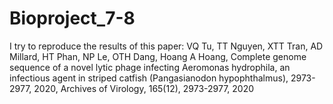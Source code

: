 # Bioproject_7-8
I try to reproduce the results of this paper:  VQ Tu, TT Nguyen, XTT Tran, AD Millard, HT Phan, NP Le, OTH Dang, Hoang A Hoang, Complete genome sequence of a novel lytic phage infecting Aeromonas hydrophila, an infectious agent in striped catfish (Pangasianodon hypophthalmus), 2973-2977, 2020, Archives of Virology, 165(12), 2973-2977, 2020 
